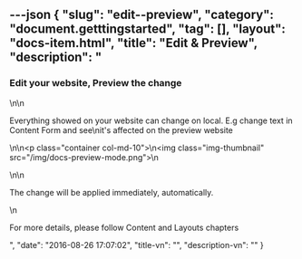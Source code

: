 ---json
{
    "slug": "edit--preview",
    "category": "document.getttingstarted",
    "tag": [],
    "layout": "docs-item.html",
    "title": "Edit & Preview",
    "description": "<h3> Edit your website, Preview the change</h3>\n\n<p>Everything showed on your website can change on local. E.g change text in Content Form and see\nit's affected on the preview website</p>\n\n<p class=\"container col-md-10\">\n<img  class=\"img-thumbnail\" src=\"/img/docs-preview-mode.png\">\n</p>\n\n<p>The change will be applied immediately, automatically. </p>\n<p> For more details, please follow Content and Layouts chapters </p>",
    "date": "2016-08-26 17:07:02",
    "title-vn": "",
    "description-vn": ""
}
---
